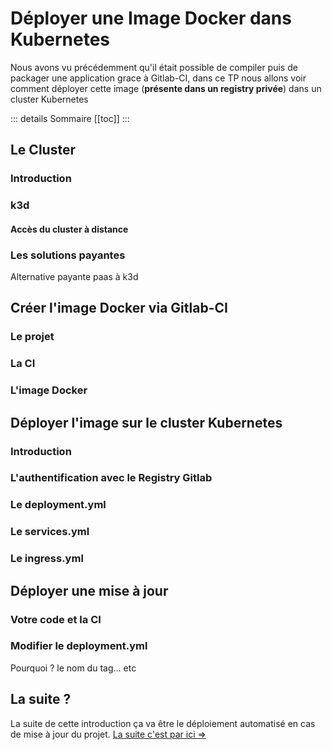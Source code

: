 # Déployer une Image Docker dans Kubernetes

Nous avons vu précédemment qu'il était possible de compiler puis de packager une application grace à Gitlab-CI, dans ce TP nous allons voir comment déployer cette image (**présente dans un registry privée**) dans un cluster Kubernetes

::: details Sommaire
[[toc]]
:::

## Le Cluster

### Introduction

### k3d

#### Accès du cluster à distance

### Les solutions payantes

Alternative payante paas à k3d

## Créer l'image Docker via Gitlab-CI

### Le projet

### La CI

### L'image Docker

## Déployer l'image sur le cluster Kubernetes

### Introduction

### L'authentification avec le Registry Gitlab

### Le deployment.yml

### Le services.yml

### Le ingress.yml

## Déployer une mise à jour

### Votre code et la CI

### Modifier le deployment.yml

Pourquoi ? le nom du tag… etc

## La suite ?

La suite de cette introduction ça va être le déploiement automatisé en cas de mise à jour du projet. [La suite c'est par ici =>](./cd-avec-kubernetes.md)

